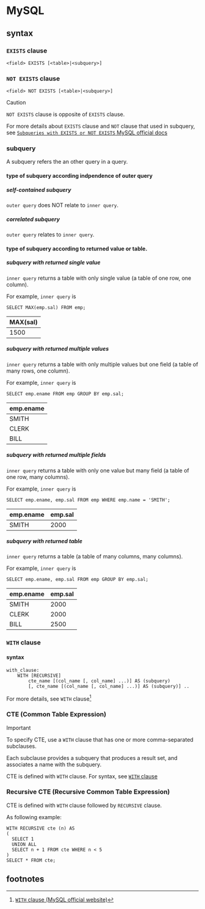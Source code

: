 # MySQL
## syntax
### `EXISTS` clause

```
<field> EXISTS [<table>|<subquery>]
```

### `NOT EXISTS` clause

```
<field> NOT EXISTS [<table>|<subquery>]
```

> [!CAUTION]
> `NOT EXISTS` clause is opposite of `EXISTS` clause.

For more details about `EXISTS` clause and `NOT` clause that used in subquery, see [`Subqueries with EXISTS or NOT EXISTS` MySQL official docs](https://dev.mysql.com/doc/refman/8.4/en/exists-and-not-exists-subqueries.html)

### subquery
A subquery refers the an other query in a query.

#### type of subquery according indpendence of outer query
##### self-contained subquery
`outer query` does NOT relate to `inner query`.

##### correlated subquery
`outer query` relates to `inner query`.

#### type of subquery according to returned value or table.
##### subquery with returned single value
`inner query` returns a table with only single value (a table of one row, one column).

For example, `inner query` is 

`SELECT MAX(emp.sal) FROM emp;`

| MAX(sal) |
| :- |
| 1500 |

##### subquery with returned multiple values
`inner query` returns a table with only multiple values but one field (a table of many rows, one column).

For example, `inner query` is

`SELECT emp.ename FROM emp GROUP BY emp.sal;`

| emp.ename |
| :- |
| SMITH |
| CLERK |
| BILL |

##### subquery with returned multiple fields
`inner query` returns a table with only one value but many field (a table of one row, many columns).

For example, `inner query` is

`SELECT emp.ename, emp.sal FROM emp WHERE emp.name = 'SMITH';`

| emp.ename | emp.sal |
| :- | :- |
| SMITH | 2000 |

##### subquery with returned table
`inner query` returns a table (a table of many columns, many columns).

For example, `inner query` is

`SELECT emp.ename, emp.sal FROM emp GROUP BY emp.sal;`

| emp.ename | emp.sal |
| :- | :- |
| SMITH | 2000 |
| CLERK | 2000 |
| BILL | 2500 |


### `WITH` clause
#### syntax 

```
with_clause:
    WITH [RECURSIVE]
        cte_name [(col_name [, col_name] ...)] AS (subquery)
        [, cte_name [(col_name [, col_name] ...)] AS (subquery)] ..
```

For more details, see `WITH` clause[^1]

### CTE (Common Table Expression)

> [!IMPORTANT]
> To specify CTE, use a `WITH` clause that has one or more comma-separated subclauses.
>
> Each subclause provides a subquery that produces a result set, and associates a name with the subquery. 

CTE is defined with `WITH` clause.
For syntax, see [`WITH` clause](#syntax-1)

### Recursive CTE (Recursive Common Table Expression)
CTE is defined with `WITH` clause followed by `RECURSIVE` clause.

As following example:

```
WITH RECURSIVE cte (n) AS
(
  SELECT 1
  UNION ALL
  SELECT n + 1 FROM cte WHERE n < 5
)
SELECT * FROM cte;
```

## footnotes
[^1]: [`WITH` clause (MySQL official website)](https://dev.mysql.com/doc/refman/8.4/en/with.html)
